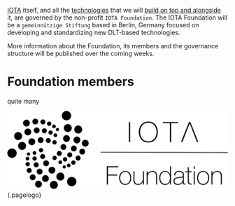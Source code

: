 <!-- TITLE: IOTA Foundation -->
<!-- SUBTITLE: The non-profit organization behind IOTA -->
[IOTA](/iota/about-iota) itself, and all the [technologies](/research) that we will [build on top and alongside](/p) it, are governed by the non-profit `IOTA Foundation`. The IOTA Foundation will be a `gemeinnützige Stiftung` based in Berlin, Germany focused on developing and standardizing new DLT-based technologies.

More information about the Foundation, its members and the governance structure will be published over the coming weeks.

# Foundation members
quite many

![IOTA Foundation logo](/uploads/iota/iota-foundation-logo.png "IOTA Foundation"){.pagelogo}